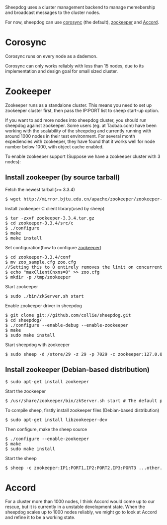 Sheepdog uses a cluster management backend to manage
memebership and broadcast messages to the cluster nodes.

For now, sheepdog can use [corosync](http://corosync.org/doku.php) (the default), [zookeeper](http://zookeeper.apache.org/) and
[Accord](http://www.osrg.net/accord/).

# Corosync

Corosync runs on every node as a dademon.

Corosync can only works reliably with less than 15 nodes,
due to its implementation and design goal for small sized cluster.

# Zookeeper

Zookeeper runs as a standalone cluster. This means you need to set up zookeeper cluster
first, then pass the IP:PORT list to sheep start-up option.

If you want to add more nodes into sheepdog cluster, you should run
sheepdog against zookeeper. Some users (eg. at Taobao.com) have been working with
the scalability of the sheepdog and currently running with around 1000
nodes in their test environment. For several month expediencies with
zookeeper, they have found that it works well for node number below 1000,
with object cache enabled.

To enable zookeeper support (Suppose we have a zookeeper cluster with 3 nodes):

## Install zookeeper (by source tarball)
Fetch the newest tarball(>= 3.3.4)
<pre>
$ wget http://mirror.bjtu.edu.cn/apache/zookeeper/zookeeper-3.3.4/zookeeper-3.3.4.tar.gz
</pre>

Install zookeeper C client library(used by sheep)
<pre>
$ tar -zxvf zookeeper-3.3.4.tar.gz
$ cd zookeeper-3.3.4/src/c
$ ./configure
$ make
$ make install
</pre>

Set configuration(how to configure [zookeeper](http://zookeeper.apache.org/doc/r3.3.3/zookeeperAdmin.html#sc_configuration))
<pre>
$ cd zookeeper-3.3.4/conf
$ mv zoo_sample.cfg zoo.cfg
//Setting this to 0 entirely removes the limit on concurrent connections.
$ echo "maxClientCnxns=0" >> zoo.cfg
$ mkdir -p /tmp/zookeeper
</pre> 

Start zookeeper
<pre>
$ sudo ./bin/zkServer.sh start 
</pre>

Enable zookeeper driver in sheepdog
<pre>
$ git clone git://github.com/collie/sheepdog.git
$ cd sheepdog/
$ ./configure --enable-debug --enable-zookeeper
$ make
$ sudo make install
</pre>

Start sheepdog with zookeeper
<pre>
$ sudo sheep -d /store/29 -z 29 -p 7029 -c zookeeper:127.0.0.1:2181
</pre>

## Install zookeeper (Debian-based distribution)
<pre>
$ sudo apt-get install zookeeper
</pre>
Start the zookeeper
<pre>
$ /usr/share/zookeeper/bin/zkServer.sh start # The default port is 2181
</pre>
To compile sheep, firstly install zookeeper files (Debian-based distribution)
<pre>
$ sudo apt-get install libzookeeper-dev
</pre>
Then configure, make the sheep source
<pre>
$ ./configure --enable-zookeeper
$ make
$ sudo make install
</pre>

Start the sheep
<pre>
$ sheep -c zookeeper:IP1:PORT1,IP2:PORT2,IP3:PORT3 ...other...option...
</pre>

# Accord 

For a cluster more than 1000 nodes, I think Accord would come up to our
rescue, but it is currently in a unstable development state. When the
sheepdog scales up to 1000 nodes reliably, we might go to look at Accord
and refine it to be a working state.